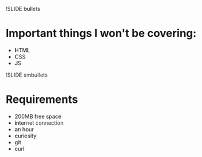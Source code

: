 !SLIDE bullets
# Important things I won't be covering: 
 * HTML
 * CSS 
 * JS

!SLIDE smbullets
# Requirements
 * 200MB free space
 * internet connection
 * an hour
 * curiosity
 * git
 * curl
